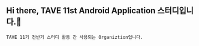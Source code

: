 ## Hi there, TAVE 11st Android Application 스터디입니다.👋
```
TAVE 11기 전반기 스터디 활동 간 사용되는 Organiztion입니다.
```
